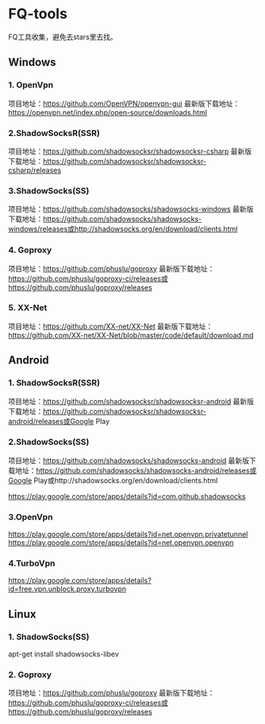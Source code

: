 # FQ-tools
FQ工具收集，避免去stars里去找。

## Windows
### 1. OpenVpn
项目地址：https://github.com/OpenVPN/openvpn-gui
最新版下载地址：https://openvpn.net/index.php/open-source/downloads.html

### 2.ShadowSocksR(SSR)
项目地址：https://github.com/shadowsocksr/shadowsocksr-csharp
最新版下载地址：https://github.com/shadowsocksr/shadowsocksr-csharp/releases

### 3.ShadowSocks(SS)
项目地址：https://github.com/shadowsocks/shadowsocks-windows
最新版下载地址：https://github.com/shadowsocks/shadowsocks-windows/releases或http://shadowsocks.org/en/download/clients.html

### 4. Goproxy
项目地址：https://github.com/phuslu/goproxy
最新版下载地址：https://github.com/phuslu/goproxy-ci/releases或https://github.com/phuslu/goproxy/releases

### 5. XX-Net
项目地址：https://github.com/XX-net/XX-Net
最新版下载地址：https://github.com/XX-net/XX-Net/blob/master/code/default/download.md

## Android
### 1. ShadowSocksR(SSR)
项目地址：https://github.com/shadowsocksr/shadowsocksr-android
最新版下载地址：https://github.com/shadowsocksr/shadowsocksr-android/releases或Google Play

### 2.ShadowSocks(SS)
项目地址：https://github.com/shadowsocks/shadowsocks-android
最新版下载地址：https://github.com/shadowsocks/shadowsocks-android/releases或Google Play或http://shadowsocks.org/en/download/clients.html

https://play.google.com/store/apps/details?id=com.github.shadowsocks

### 3.OpenVpn
https://play.google.com/store/apps/details?id=net.openvpn.privatetunnel
https://play.google.com/store/apps/details?id=net.openvpn.openvpn

### 4.TurboVpn
https://play.google.com/store/apps/details?id=free.vpn.unblock.proxy.turbovpn

## Linux
### 1. ShadowSocks(SS)
apt-get install shadowsocks-libev

### 2. Goproxy
项目地址：https://github.com/phuslu/goproxy
最新版下载地址：https://github.com/phuslu/goproxy-ci/releases或https://github.com/phuslu/goproxy/releases

